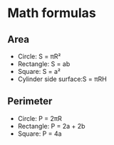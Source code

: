 # Math formulas
## Area
- Circle: S = πR²
- Rectangle: S = ab
- Square: S = a²
- Сylinder side surface:S = πRH 

## Perimeter
- Circle: P = 2πR
- Rectangle: P = 2a + 2b
- Square: P = 4a
